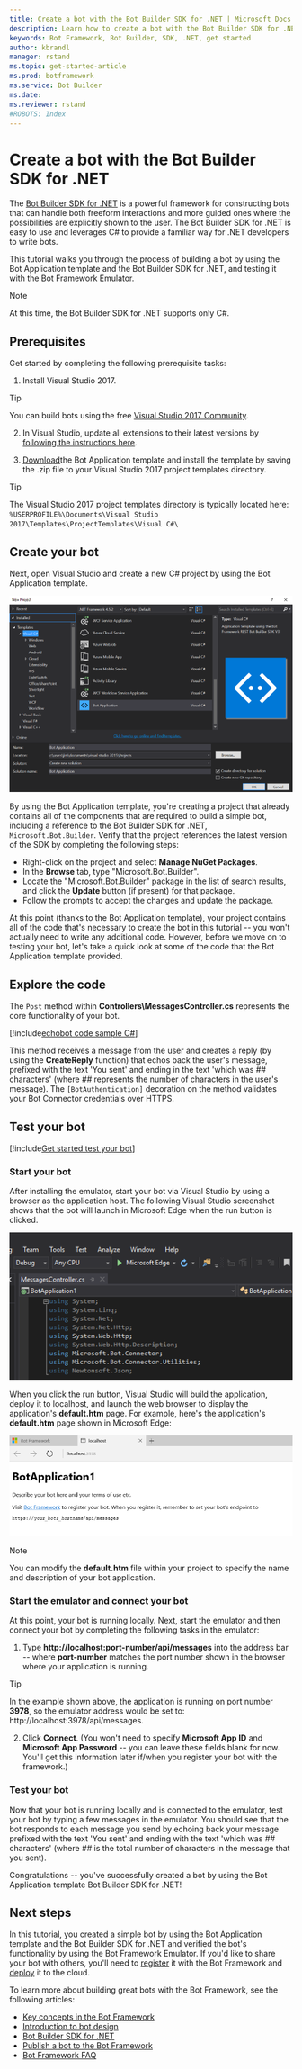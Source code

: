```yaml
---
title: Create a bot with the Bot Builder SDK for .NET | Microsoft Docs
description: Learn how to create a bot with the Bot Builder SDK for .NET.
keywords: Bot Framework, Bot Builder, SDK, .NET, get started
author: kbrandl
manager: rstand
ms.topic: get-started-article
ms.prod: botframework
ms.service: Bot Builder
ms.date:
ms.reviewer: rstand
#ROBOTS: Index
---
```

# Create a bot with the Bot Builder SDK for .NET

<!--
> [!div class="op_single_selector"]
> * [.NET](bot-framework-dotnet-getstarted.md)
> * [Node.js](bot-framework-nodejs-getstarted.md)
> * [Azure Bot Service](bot-framework-azure-getstarted.md)
>
-->

The <a href="https://github.com/Microsoft/BotBuilder" target="_blank">Bot Builder SDK for .NET</a> is a powerful
framework for constructing bots that can handle both freeform interactions and more guided ones where the
possibilities are explicitly shown to the user.
The Bot Builder SDK for .NET is easy to use and leverages C# to provide a familiar way for .NET developers to write bots.

This tutorial walks you through the process of building a bot by using
the Bot Application template and the Bot Builder SDK for .NET,
and testing it with the Bot Framework Emulator.

> [!NOTE]
> At this time, the Bot Builder SDK for .NET supports only C#.

## Prerequisites

Get started by completing the following prerequisite tasks:

1. Install Visual Studio 2017.  
> [!TIP]
> You can build bots using the free <a href="https://www.visualstudio.com/downloads/" target="_blank">Visual Studio 2017 Community</a>.

2. In Visual Studio, update all extensions to their latest versions by <a href="https://msdn.microsoft.com/en-us/library/dd997169.aspx" target="_blank">following the instructions here</a>.

3. [Download](http://aka.ms/bf-bc-vstemplate)the Bot Application template
and install the template by saving the .zip file to your Visual Studio 2017 project templates directory.  

> [!TIP]
> The Visual Studio 2017 project templates directory is typically located here:
> `%USERPROFILE%\Documents\Visual Studio 2017\Templates\ProjectTemplates\Visual C#\`

## Create your bot

Next, open Visual Studio and create a new C# project by using the Bot Application template.

![Visual Studio create project](media/connector-getstarted-create-project.png)

By using the Bot Application template, you're creating a project that already contains all of the
components that are required to build a simple bot, including a reference to
the Bot Builder SDK for .NET, `Microsoft.Bot.Builder`. Verify that the project
references the latest version of the SDK by completing the following steps:

- Right-click on the project and select **Manage NuGet Packages**.
- In the **Browse** tab, type "Microsoft.Bot.Builder".
- Locate the "Microsoft.Bot.Builder" package in the list of search results, and click the **Update** button (if present) for that package.
- Follow the prompts to accept the changes and update the package.

At this point (thanks to the Bot Application template),
your project contains all of the code that's necessary to create the bot in this tutorial --
you won't actually need to write any additional code.
However, before we move on to testing your bot,
let's take a quick look at some of the code that the Bot Application template provided.

## Explore the code

The `Post` method within **Controllers\MessagesController.cs** represents the
core functionality of your bot.

[!include[echobot code sample C#](../includes/code/csharp-echobot.md)]

This method receives a message from the user and creates a reply
(by using the **CreateReply** function) that echos back the user's message,
prefixed with the text 'You sent' and ending in the text 'which was *##* characters'
(where *##* represents the number of characters in the user's message).
The `[BotAuthentication]` decoration on the method validates your Bot Connector credentials over HTTPS.

## Test your bot

[!include[Get started test your bot](../includes/snippet-getstarted-test-bot.md)]

### Start your bot

After installing the emulator, start your bot via Visual Studio by using a browser as the application host.
The following Visual Studio screenshot shows that the bot will launch in Microsoft Edge when the run button is clicked.

![Visual Studio run project](media/connector-getstarted-start-bot-locally.png)

When you click the run button, Visual Studio will build the application, deploy it to localhost,
and launch the web browser to display the application's **default.htm** page.
For example, here's the application's **default.htm** page shown in Microsoft Edge:

![Visual Studio bot running localhost](media/connector-getstarted-bot-running-localhost.png)

> [!NOTE]
> You can modify the **default.htm** file within your project
> to specify the name and description of your bot application.

### Start the emulator and connect your bot

At this point, your bot is running locally.
Next, start the emulator and then connect your bot by completing the following tasks in the emulator:

1. Type **http://localhost:port-number/api/messages** into the address bar -- where **port-number** matches the port number shown in the browser where your application is running.  
> [!TIP]
> In the example shown above, the application is running on port number **3978**, so the emulator address would be set to: http://localhost:3978/api/messages.

2. Click **Connect**. (You won't need to specify **Microsoft App ID** and **Microsoft App Password** -- you can leave these fields blank for now. You'll get this information later if/when you register your bot with the framework.)

### Test your bot

Now that your bot is running locally and is connected to the emulator, test your bot by typing a few messages in the emulator.
You should see that the bot responds to each message you send by echoing back your message prefixed with the text 'You sent'
and ending with the text 'which was *##* characters' (where *##* is the total number of characters in the message that you sent).

Congratulations -- you've successfully created a bot by using the Bot Application template Bot Builder SDK for .NET!

## Next steps

In this tutorial, you created a simple bot by using the Bot Application template and the Bot Builder SDK for .NET
and verified the bot's functionality by using the Bot Framework Emulator.
If you'd like to share your bot with others, you'll need to
[register](bot-framework-publish-register.md) it with the Bot Framework and
[deploy](bot-framework-publish-deploy.md) it to the cloud.

To learn more about building great bots with the Bot Framework, see the following articles:

- [Key concepts in the Bot Framework](bot-framework-concepts-overview.md)
- [Introduction to bot design](bot-framework-design-overview.md)
- [Bot Builder SDK for .NET](bot-framework-dotnet-overview.md)
- [Publish a bot to the Bot Framework](bot-framework-publish-overview.md)
- [Bot Framework FAQ](bot-framework-faq.md)
